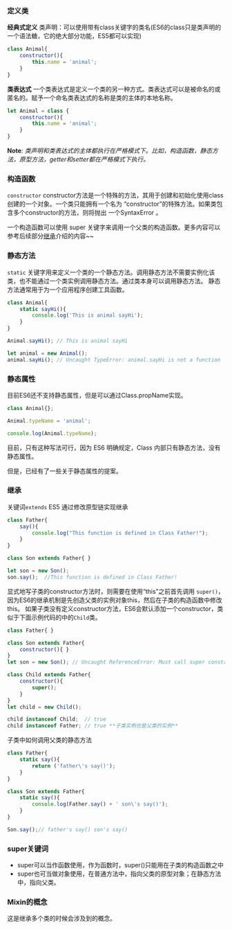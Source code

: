 ### 定义类
**经典式定义**
类声明：可以使用带有class关键字的类名(ES6的class只是类声明的一个语法糖，它的绝大部分功能，ES5都可以实现)
```javascript
class Animal{
    constructor(){
        this.name = 'animal';
    }
}
```
**类表达式**
一个类表达式是定义一个类的另一种方式。类表达式可以是被命名的或匿名的。赋予一个命名类表达式的名称是类的主体的本地名称。
```javascript
let Animal = class {
    constructor(){
        this.name = 'animal';
    }
}
```
**Note**: *类声明和类表达式的主体都执行在严格模式下。比如，构造函数，静态方法，原型方法，getter和setter都在严格模式下执行。*

### 构造函数
`constructor`
constructor方法是一个特殊的方法，其用于创建和初始化使用class创建的一个对象。一个类只能拥有一个名为 “constructor”的特殊方法。如果类包含多个constructor的方法，则将抛出 一个SyntaxError 。

一个构造函数可以使用 super 关键字来调用一个父类的构造函数。更多内容可以参考后续部分[继承](#inherit)介绍的内容~~


### 静态方法
`static` 关键字用来定义一个类的一个静态方法。调用静态方法不需要实例化该类，也不能通过一个类实例调用静态方法。通过类本身可以调用静态方法。
静态方法通常用于为一个应用程序创建工具函数。

```javascript
class Animal{
    static sayHi(){
        console.log('This is animal sayHi');
    }
}

Animal.sayHi(); // This is animal sayHi

let animal = new Animal();
animal.sayHi(); // Uncaught TypeError: animal.sayHi is not a function
```

### 静态属性
目前ES6还不支持静态属性，但是可以通过Class.propName实现。
```javascript
class Animal{};

Animal.typeName = 'animal';

console.log(Animal.typeName);
```
目前，只有这种写法可行，因为 ES6 明确规定，Class 内部只有静态方法，没有静态属性。

但是，已经有了一些关于静态属性的提案。


<span id="inherit"></span>
### 继承
关键词`extends`
ES5 通过修改原型链实现继承
```javascript
class Father{
    say(){
        console.log("This function is defined in Class Father!");
    }
}

class Son extends Father{ }

let son = new Son();
son.say();  //This function is defined in Class Father!
```

显式地写子类的constructor方法时，则需要在使用“this”之前首先调用 `super()`，因为ES6的继承机制是先创造父类的实例对象this，然后在子类的构造函数中修改this。
如果子类没有定义constructor方法，ES6会默认添加一个constructor，类似于下面示例代码的中的`Child`类。
```javascript
class Father{ }

class Son extends Father{
    constructor(){ }
}
let son = new Son(); // Uncaught ReferenceError: Must call super constructor......

class Child extends Father{
    constructor(){
        super();
    }
}
let child = new Child();

child instanceof Child;  // true
child instanceof Father; // true **子类实例也是父类的实例**
```

子类中如何调用父类的静态方法
```javascript
class Father{
    static say(){
        return ('father\'s say()');
    }
}

class Son extends Father{
    static say(){
        console.log(Father.say() + ' son\'s say()');
    }
}

Son.say();// father's say() son's say()
```

### super关键词
- super可以当作函数使用，作为函数时，super()只能用在子类的构造函数之中
- super也可当做对象使用，在普通方法中，指向父类的原型对象；在静态方法中，指向父类。

### Mixin的概念
这是继承多个类的时候会涉及到的概念。